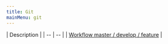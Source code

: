 ```yaml
---
title: Git
mainMenu: git
---
```


| Description |
| -- | -- |
| [Workflow master / develop / feature](workflow-master-develop-feature) |
